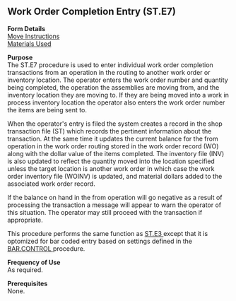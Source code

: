 ##  Work Order Completion Entry (ST.E7)

<PageHeader />

**Form Details**  
[ Move Instructions ](ST-E7-1/README.md)   
[ Materials Used ](ST-E7-2/README.md)   

**Purpose**  
The ST.E7 procedure is used to enter individual work order completion
transactions from an operation in the routing to another work order or
inventory location. The operator enters the work order number and quantity
being completed, the operation the assemblies are moving from, and the
inventory location they are moving to. If they are being moved into a work in
process inventory location the operator also enters the work order number the
items are being sent to.  
  
When the operator's entry is filed the system creates a record in the shop
transaction file (ST) which records the pertinent information about the
transaction. At the same time it updates the current balance for the from
operation in the work order routing stored in the work order record (WO) along
with the dollar value of the items completed. The inventory file (INV) is also
updated to reflect the quantity moved into the location specified unless the
target location is another work order in which case the work order inventory
file (WOINV) is updated, and material dollars added to the associated work
order record.  
  
If the balance on hand in the from operation will go negative as a result of
processing the transaction a message will appear to warn the operator of this
situation. The operator may still proceed with the transaction if appropriate.  
  
This procedure performs the same function as [ ST.E3 ](ST-E3/README.md) except that it is optomized for bar coded entry based on settings defined in the [ BAR.CONTROL ](../BAR-CONTROL/README.md) procedure. 

**Frequency of Use**  
As required.

**Prerequisites**  
None.

<badge text= "Version 8.10.57" vertical="middle" />

<PageFooter />